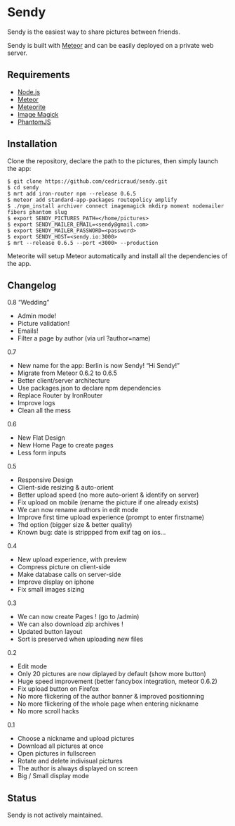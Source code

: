 # Sendy

Sendy is the easiest way to share pictures between friends.

Sendy is built with [Meteor](http://www.meteor.com) and can be easily deployed on a private web server.

## Requirements

- [Node.js](http://nodejs.org)
- [Meteor](https://www.meteor)
- [Meteorite](https://github.com/oortcloud/meteorite)
- [Image Magick](http://www.imagemagick.org)
- [PhantomJS](http://phantomjs.org)

## Installation

Clone the repository, declare the path to the pictures, then simply launch the app:

```
$ git clone https://github.com/cedricraud/sendy.git
$ cd sendy
$ mrt add iron-router npm --release 0.6.5
$ meteor add standard-app-packages routepolicy amplify
$ ./npm_install archiver connect imagemagick mkdirp moment nodemailer fibers phantom slug
$ export SENDY_PICTURES_PATH=</home/pictures>
$ export SENDY_MAILER_EMAIL=<sendy@gmail.com>
$ export SENDY_MAILER_PASSWORD=<password>
$ export SENDY_HOST=<sendy.io:3000>
$ mrt --release 0.6.5 --port <3000> --production
```

Meteorite will setup Meteor automatically and install all the dependencies of the app.

## Changelog

0.8 “Wedding”

* Admin mode!
* Picture validation!
* Emails!
* Filter a page by author (via url ?author=name)

0.7

* New name for the app: Berlin is now Sendy! “Hi Sendy!”
* Migrate from Meteor 0.6.2 to 0.6.5
* Better client/server architecture
* Use packages.json to declare npm dependencies
* Replace Router by IronRouter
* Improve logs
* Clean all the mess

0.6

* New Flat Design
* New Home Page to create pages
* Less form inputs

0.5

* Responsive Design
* Client-side resizing & auto-orient
* Better upload speed (no more auto-orient & identify on server)
* Fix upload on mobile (rename the picture if one already exists)
* We can now rename authors in edit mode
* Improve first time upload experience (prompt to enter firstname)
* ?hd option (bigger size & better quality)
* Known bug: date is strippped from exif tag on ios...

0.4

* New upload experience, with preview
* Compress picture on client-side
* Make database calls on server-side
* Improve display on iphone
* Fix small images sizing

0.3

* We can now create Pages ! (go to /admin)
* We can also download zip archives !
* Updated button layout
* Sort is preserved when uploading new files

0.2

* Edit mode
* Only 20 pictures are now diplayed by default (show more button)
* Huge speed improvement (better fancybox integration, meteor 0.6.2)
* Fix upload button on Firefox
* No more flickering of the author banner & improved positionning
* No more flickering of the whole page when entering nickname
* No more scroll hacks

0.1

* Choose a nickname and upload pictures
* Download all pictures at once
* Open pictures in fullscreen
* Rotate and delete indivisual pictures
* The author is always displayed on screen
* Big / Small display mode

## Status

Sendy is not actively maintained.
